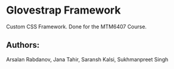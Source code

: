 # Glovestrap Framework
Custom CSS Framework. Done for the MTM6407 Course.
## Authors:
Arsalan Rabdanov, Jana Tahir, Saransh Kalsi, Sukhmanpreet Singh